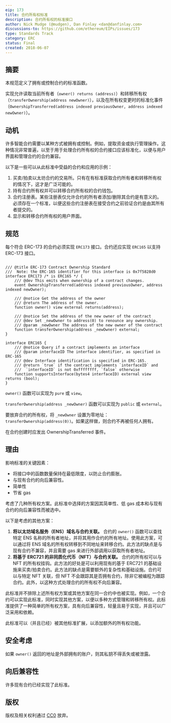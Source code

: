 ```yaml
---
eip: 173
title: 合约所有权标准
description: 合约所有权的标准接口
author: Nick Mudge (@mudgen), Dan Finlay <dan@danfinlay.com>
discussions-to: https://github.com/ethereum/EIPs/issues/173
type: Standards Track
category: ERC
status: Final
created: 2018-06-07
---
```


## 摘要

本规范定义了拥有或控制合约的标准函数。

实现允许读取当前所有者（`owner() returns (address)`）和转移所有权（`transferOwnership(address newOwner)`），以及在所有权变更时的标准化事件（`OwnershipTransferred(address indexed previousOwner, address indexed newOwner)`）。

## 动机

许多智能合约需要以某种方式被拥有或控制。例如，提取资金或执行管理操作。这种情况非常普遍，以至于用于处理合约所有权的合约接口应该标准化，以便与用户界面和管理合约的合约兼容。

以下是一些可以从此标准中受益的合约和应用的示例：
1. 买卖/拍卖以太坊合约的交易所。只有在有标准获取合约所有者和转移所有权的情况下，这才是广泛可能的。
2. 持有合约所有权并可以转移合约所有权的合约钱包。
3. 合约注册表。某些注册表仅允许合约的所有者添加/删除其合约是有意义的。必须存在一个标准，以便这些合约注册表在接受合约之前验证合约是由其所有者提交的。
4. 显示和转移合约所有权的用户界面。

## 规范

每个符合 ERC-173 的合约必须实现 `ERC173` 接口。合约还应实现 `ERC165` 以支持 ERC-173 接口。

```solidity

/// @title ERC-173 Contract Ownership Standard
///  Note: the ERC-165 identifier for this interface is 0x7f5828d0
interface ERC173 /* is ERC165 */ {
    /// @dev This emits when ownership of a contract changes.    
    event OwnershipTransferred(address indexed previousOwner, address indexed newOwner);

    /// @notice Get the address of the owner    
    /// @return The address of the owner.
    function owner() view external returns(address);
	
    /// @notice Set the address of the new owner of the contract
    /// @dev Set _newOwner to address(0) to renounce any ownership.
    /// @param _newOwner The address of the new owner of the contract    
    function transferOwnership(address _newOwner) external;	
}

interface ERC165 {
    /// @notice Query if a contract implements an interface
    /// @param interfaceID The interface identifier, as specified in ERC-165
    /// @dev Interface identification is specified in ERC-165. 
    /// @return `true` if the contract implements `interfaceID` and
    ///  `interfaceID` is not 0xffffffff, `false` otherwise
    function supportsInterface(bytes4 interfaceID) external view returns (bool);
}
```

`owner()` 函数可以实现为 `pure` 或 `view`。

`transferOwnership(address _newOwner)` 函数可以实现为 `public` 或 `external`。

要放弃合约的所有权，将 `_newOwner` 设置为零地址：`transferOwnership(address(0))`。如果这样做，则合约不再被任何人拥有。

在合约创建时应发出 OwnershipTransferred 事件。

## 理由

影响标准的关键因素：
- 将接口中的函数数量保持在最低限度，以防止合约膨胀。
- 与现有合约的向后兼容性。
- 简单性
- 节省 gas

考虑了几种所有权方案。此标准中选择的方案因其简单性、低 gas 成本和与现有合约的向后兼容性而被选中。

以下是考虑的其他方案：
1. **将以太坊域名服务（ENS）域名与合约关联。** 合约的 `owner()` 函数可以查找特定 ENS 名称的所有者地址，并将其用作合约的所有地址。使用此方案，可以通过将 ENS 域名的所有权转移到不同地址来转移合约。此方法的缺点是与现有合约不兼容，并且需要 gas 来进行外部调用以获取所有者地址。
2. **将基于 ERC721 的非同质化代币（NFT）与合约关联。** 合约的所有权可以与 NFT 的所有权挂钩。此方法的好处是可以利用现有的基于 ERC721 的基础设施来买卖/拍卖合约。此方法的缺点是需要额外的复杂性和基础设施。合约可以与特定 NFT 关联，但 NFT 不会跟踪其是否拥有合约，除非它被编程为跟踪合约。此外，以这种方式处理合约的所有权不向后兼容。

此标准并不排除上述所有权方案或其他方案在同一合约中也被实现。例如，一个合约可以实现此标准，同时实现其他方案，以便以多种方式管理和转移所有权。此标准提供了一种简单的所有权方案，具有向后兼容性，轻量且易于实现，并且可以广泛采用和依赖。

此标准可以（并且已经）被其他标准扩展，以添加额外的所有权功能。

## 安全考虑

如果 `owner()` 返回的地址是外部拥有的账户，则其私钥不得丢失或被泄露。

## 向后兼容性

许多现有合约已经实现了此标准。

## 版权

版权及相关权利通过 [CC0](../LICENSE.md) 放弃。